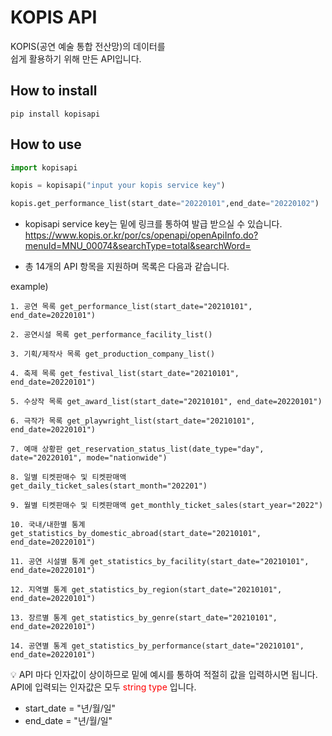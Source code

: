 # KOPIS API
KOPIS(공연 예술 통합 전산망)의 데이터를  
쉽게 활용하기 위해 만든 API입니다.  


## How to install
`pip install kopisapi`


## How to use

```python
import kopisapi

kopis = kopisapi("input your kopis service key")

kopis.get_performance_list(start_date="20220101",end_date="20220102")

```  
+ kopisapi service key는 밑에 링크를 통하여 발급 받으실 수 있습니다.   
https://www.kopis.or.kr/por/cs/openapi/openApiInfo.do?menuId=MNU_00074&searchType=total&searchWord=  

+ 총 14개의 API 항목을 지원하며 목록은 다음과 같습니다.  

example)
```
1. 공연 목록 get_performance_list(start_date="20210101", end_date=20220101")
  
2. 공연시설 목록 get_performance_facility_list()
  
3. 기획/제작사 목록 get_production_company_list()

4. 축제 목록 get_festival_list(start_date="20210101", end_date=20220101")

5. 수상작 목록 get_award_list(start_date="20210101", end_date=20220101")

6. 극작가 목록 get_playwright_list(start_date="20210101", end_date=20220101")

7. 예매 상황판 get_reservation_status_list(date_type="day", date="20220101", mode="nationwide")

8. 일별 티켓판매수 및 티켓판매액 get_daily_ticket_sales(start_month="202201")

9. 월별 티켓판매수 및 티켓판매액 get_monthly_ticket_sales(start_year="2022")

10. 국내/내한별 통계 get_statistics_by_domestic_abroad(start_date="20210101", end_date=20220101")

11. 공연 시설별 통계 get_statistics_by_facility(start_date="20210101", end_date=20220101")

12. 지역별 통계 get_statistics_by_region(start_date="20210101", end_date=20220101")

13. 장르별 통계 get_statistics_by_genre(start_date="20210101", end_date=20220101")

14. 공연별 통계 get_statistics_by_performance(start_date="20210101", end_date=20220101")
```

:bulb: API 마다 인자값이 상이하므로 밑에 예시를 통하여 적절히 값을 입력하시면 됩니다.  
API에 입력되는 인자값은 모두 <span style="color:red">string type </span>입니다.

* start_date = "년/월/일"
* end_date = "년/월/일"





